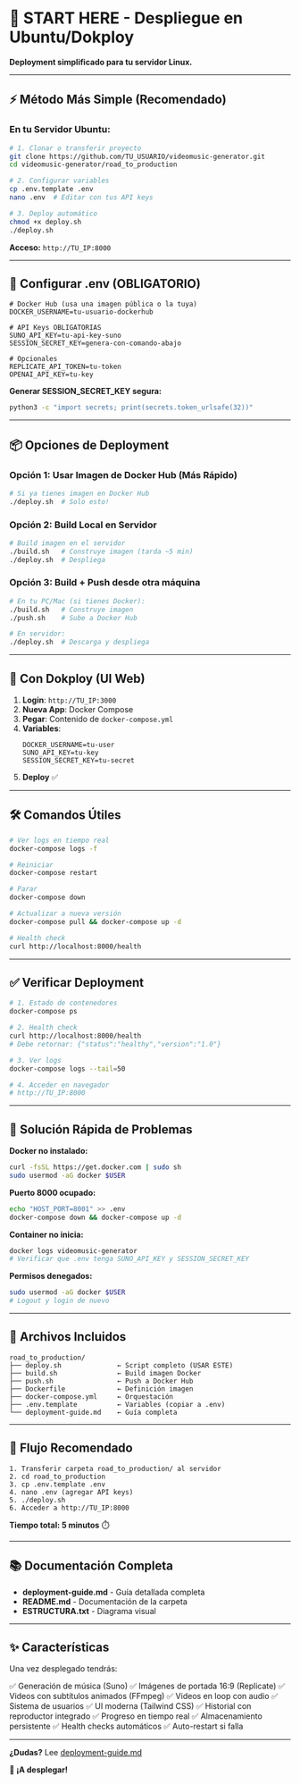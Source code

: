 # 🚀 START HERE - Despliegue en Ubuntu/Dokploy

**Deployment simplificado para tu servidor Linux.**

---

## ⚡ Método Más Simple (Recomendado)

### En tu Servidor Ubuntu:

```bash
# 1. Clonar o transferir proyecto
git clone https://github.com/TU_USUARIO/videomusic-generator.git
cd videomusic-generator/road_to_production

# 2. Configurar variables
cp .env.template .env
nano .env  # Editar con tus API keys

# 3. Deploy automático
chmod +x deploy.sh
./deploy.sh
```

**Acceso:** `http://TU_IP:8000`

---

## 🔑 Configurar .env (OBLIGATORIO)

```env
# Docker Hub (usa una imagen pública o la tuya)
DOCKER_USERNAME=tu-usuario-dockerhub

# API Keys OBLIGATORIAS
SUNO_API_KEY=tu-api-key-suno
SESSION_SECRET_KEY=genera-con-comando-abajo

# Opcionales
REPLICATE_API_TOKEN=tu-token
OPENAI_API_KEY=tu-key
```

**Generar SESSION_SECRET_KEY segura:**
```bash
python3 -c "import secrets; print(secrets.token_urlsafe(32))"
```

---

## 📦 Opciones de Deployment

### Opción 1: Usar Imagen de Docker Hub (Más Rápido)

```bash
# Si ya tienes imagen en Docker Hub
./deploy.sh  # Solo esto!
```

### Opción 2: Build Local en Servidor

```bash
# Build imagen en el servidor
./build.sh   # Construye imagen (tarda ~5 min)
./deploy.sh  # Despliega
```

### Opción 3: Build + Push desde otra máquina

```bash
# En tu PC/Mac (si tienes Docker):
./build.sh   # Construye imagen
./push.sh    # Sube a Docker Hub

# En servidor:
./deploy.sh  # Descarga y despliega
```

---

## 🐳 Con Dokploy (UI Web)

1. **Login**: `http://TU_IP:3000`
2. **Nueva App**: Docker Compose
3. **Pegar**: Contenido de `docker-compose.yml`
4. **Variables**:
   ```env
   DOCKER_USERNAME=tu-user
   SUNO_API_KEY=tu-key
   SESSION_SECRET_KEY=tu-secret
   ```
5. **Deploy** ✅

---

## 🛠️ Comandos Útiles

```bash
# Ver logs en tiempo real
docker-compose logs -f

# Reiniciar
docker-compose restart

# Parar
docker-compose down

# Actualizar a nueva versión
docker-compose pull && docker-compose up -d

# Health check
curl http://localhost:8000/health
```

---

## ✅ Verificar Deployment

```bash
# 1. Estado de contenedores
docker-compose ps

# 2. Health check
curl http://localhost:8000/health
# Debe retornar: {"status":"healthy","version":"1.0"}

# 3. Ver logs
docker-compose logs --tail=50

# 4. Acceder en navegador
# http://TU_IP:8000
```

---

## 🐛 Solución Rápida de Problemas

**Docker no instalado:**
```bash
curl -fsSL https://get.docker.com | sudo sh
sudo usermod -aG docker $USER
```

**Puerto 8000 ocupado:**
```bash
echo "HOST_PORT=8001" >> .env
docker-compose down && docker-compose up -d
```

**Container no inicia:**
```bash
docker logs videomusic-generator
# Verificar que .env tenga SUNO_API_KEY y SESSION_SECRET_KEY
```

**Permisos denegados:**
```bash
sudo usermod -aG docker $USER
# Logout y login de nuevo
```

---

## 📁 Archivos Incluidos

```
road_to_production/
├── deploy.sh              ← Script completo (USAR ESTE)
├── build.sh               ← Build imagen Docker
├── push.sh                ← Push a Docker Hub
├── Dockerfile             ← Definición imagen
├── docker-compose.yml     ← Orquestación
├── .env.template          ← Variables (copiar a .env)
└── deployment-guide.md    ← Guía completa
```

---

## 🎯 Flujo Recomendado

```
1. Transferir carpeta road_to_production/ al servidor
2. cd road_to_production
3. cp .env.template .env
4. nano .env (agregar API keys)
5. ./deploy.sh
6. Acceder a http://TU_IP:8000
```

**Tiempo total: 5 minutos** ⏱️

---

## 📚 Documentación Completa

- **deployment-guide.md** - Guía detallada completa
- **README.md** - Documentación de la carpeta
- **ESTRUCTURA.txt** - Diagrama visual

---

## ✨ Características

Una vez desplegado tendrás:

✅ Generación de música (Suno)
✅ Imágenes de portada 16:9 (Replicate)
✅ Videos con subtítulos animados (FFmpeg)
✅ Videos en loop con audio
✅ Sistema de usuarios
✅ UI moderna (Tailwind CSS)
✅ Historial con reproductor integrado
✅ Progreso en tiempo real
✅ Almacenamiento persistente
✅ Health checks automáticos
✅ Auto-restart si falla

---

**¿Dudas?** Lee [deployment-guide.md](./deployment-guide.md)

**🎉 ¡A desplegar!**
